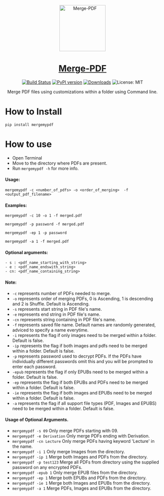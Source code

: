 <div align="center">
  <img src="https://github.com/kairavkkp/Merge-PDF/blob/master/merge-pdf-logo.png" alt="Merge-PDF" align="center" width="150" height="150" />


# [Merge-PDF](https://github.com/kairavkkp/Merge-PDF) 

[![Build Status](https://travis-ci.com/kairavkkp/Merge-PDF.svg?branch=master)](https://travis-ci.com/kairavkkp/Merge-PDF)
[![PyPI version](https://badge.fury.io/py/mergemypdf.svg)](https://badge.fury.io/py/mergemypdf)
[![Downloads](https://pepy.tech/badge/mergemypdf)](https://pepy.tech/project/mergemypdf)
![License: MIT](https://img.shields.io/badge/License-MIT-blue.svg)



Merge PDF files using customizations within a folder using Command line.

</div>

# How to Install
`pip install mergemypdf`

# How to use
- Open Terminal
- Move to the directory where PDFs are present.
- Run `mergemypdf -h` for more info.

#### Usage: 
`mergemypdf -c <number_of_pdfs> -o <order_of_merging>  -f <output_pdf_filename>`

#### Examples:
`mergemypdf -c 10 -o 1 -f merged.pdf`

`mergemypdf -p password -f merged.pdf`

`mergemypdf -ep 1 -p password`

`mergemypdf -a 1 -f merged.pdf`


#### Optional arguments:
```
- s : <pdf_name_starting_with_string> 
- e : <pdf_name_endswith_string> 
- cn: <pdf_name_containing_string>
```

#### Note:
- `-c` represents number of PDFs needed to merge.
- `-o` represents order of merging PDFs, 0 is Ascending, 1 is descending and 2 is Shuffle. Default is Ascending.
- `-s` represents start string in PDF file's name.
- `-e` represents end string in PDF file's name.
- `-cn` represents string containing in PDF file's name.
- `-f` represents saved file name. Default names are randomly generated, adviced to specify a name everytime.
- `-i` represents the flag if only images need to be merged within a folder. Default is false.
- `-ip` represents the flag if both images and pdfs need to be merged within a folder. Default is false.
- `-p` represents password used to decrypt PDFs. If the PDFs have individually different passwords omit this and you will be prompted to enter each password.
- `-epub` represents the flag if only EPUBs need to be merged within a folder. Default is false.
- `-ep` represents the flag if both EPUBs and PDFs need to be merged within a folder. Default is false.
- `-ie` represents the flag if both images and EPUBs need to be merged within a folder. Default is false.
- `-a` represents the flag if all support file types (PDF, Images and EPUBS) need to be merged within a folder. Default is false.

#### Usage of Optional Arguments.
- `mergemypdf -s 09` Only merge PDFs starting with 09.
- `mergemypdf -e Derivation` Only merge PDFs ending with Derivation.
- `mergemypdf -cn Lecture` Only merge PDFs having keyword 'Lecture' in the name.
- `mergemypdf -i 1` Only merge Images from the directory.
- `mergemypdf -ip 1` Merge both Images and PDFs from the directory.
- `mergemypdf -p test123` Merge all PDFs from directory using the supplied password on any encrypted PDFs.
- `mergemypdf -epub 1` Only merge EPUB files from the directory.
- `mergemypdf -ep 1` Merge both EPUBs and PDFs from the directory.
- `mergemypdf -ie 1` Merge both Images and EPUBs from the directory.
- `mergemypdf -a 1` Merge PDFs, Images and EPUBs from the directory.
